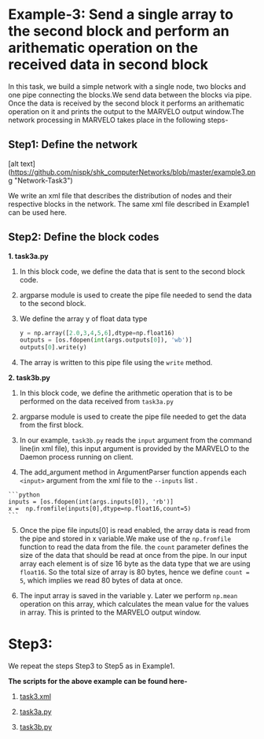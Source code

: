 # Example-3: Send a single array to the second block and perform an arithematic operation on the received data in second block

In this task, we build a simple network with a single node, two blocks and one pipe connecting the blocks.We send data between the blocks via pipe. Once the data is received by the second block it performs an arithematic operation on it and prints the output to the MARVELO output window.The network processing in MARVELO takes place in the following steps-


## Step1: Define the network

[alt text] (https://github.com/nispk/shk_computerNetworks/blob/master/example3.png "Network-Task3")


We write an xml file that describes the distribution of nodes and their respective blocks in the network.
The same xml file described in Example1 can be used here.

## Step2: Define the block codes

**1. task3a.py**

  1. In this block code, we define the data that is sent to the second block code.

  2.  argparse module is used to create the pipe file needed to send the data to the second block.
  
  3.  We define the array y of float data type
  
      ```python
      y = np.array([2.0,3,4,5,6],dtype=np.float16)
      outputs = [os.fdopen(int(args.outputs[0]), 'wb')]
      outputs[0].write(y)
      ```
   
  4. The array is written to this pipe file using the `write` method.

**2. task3b.py** 

  1. In this block code, we define the arithmetic operation that is to be performed on the data received from `task3a.py`

  2. argparse module is used to create the pipe file needed to get the data from the first block. 

  3. In our example, `task3b.py` reads the `input` argument from the command line(in xml file), this input argument is provided by the        MARVELO to the Daemon process running on client.

  4. The add_argument method in ArgumentParser function appends each `<input>` argument from the xml file to the `--inputs` list . 

    ```python
    inputs = [os.fdopen(int(args.inputs[0]), 'rb')]
    x =  np.fromfile(inputs[0],dtype=np.float16,count=5)
    ```
  5. Once the pipe file inputs[0] is read enabled, the array data is read from the pipe and stored in x variable.We make use of the `np.fromfile` function to read the data from the file. the `count` parameter defines the size of the data that should be read at once from the pipe. In our input array each element is of size 16 byte as the data type that we are using `float16`. So the total size of array is 80 bytes, hence we define `count = 5`, which implies we read 80 bytes of data at once.

  3. The input array is saved in the variable y. Later we perform `np.mean` operation on this array, which calculates the mean value for the values in array. This is printed to the MARVELO output window.


# Step3: 

We repeat the steps Step3 to Step5 as in Example1.

**The scripts for the above example can be found here-**

  1. [task3.xml](https://github.com/nispk/shk_computerNetworks/blob/master/task3.xml)
  
  2. [task3a.py](https://github.com/nispk/shk_computerNetworks/blob/master/task3a.py)
  
  3. [task3b.py](https://github.com/nispk/shk_computerNetworks/blob/master/task3b.py)

